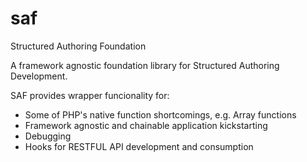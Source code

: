 # saf
Structured Authoring Foundation

A framework agnostic foundation library for Structured Authoring Development.

SAF provides wrapper funcionality for:

- Some of PHP's native function shortcomings, e.g. Array functions
- Framework agnostic and chainable application kickstarting
- Debugging
- Hooks for RESTFUL API development and consumption
